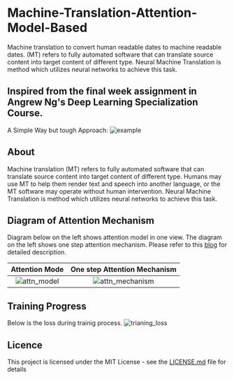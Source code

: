 # Machine-Translation-Attention-Model-Based
Machine translation to convert human readable dates to machine readable dates. (MT) refers to fully automated software that can translate source content into target content of different type. Neural Machine Translation is method which utilizes neural networks to achieve this task.
## Inspired from the final week assignment in Angrew Ng's Deep Learning Specialization Course.

A Simple Way but tough Approach:
![example](https://user-images.githubusercontent.com/29397302/84143243-d9c8d500-aa73-11ea-81f7-f0f7b12224eb.png)

## About
Machine translation (MT) refers to fully automated software that can translate source content into target content of different type. Humans may use MT to help them render text and speech into another language, or the MT software may operate without human intervention. Neural Machine Translation is method which utilizes neural networks to achieve this task.

## Diagram of Attention Mechanism
Diagram below on the left shows attention model in one view. The diagram on the left shows one step attention mechanism. Please refer to this [blog](https://sorenbouma.github.io/blog/oneshot/) for detailed description.


Attention Mode | One step Attention Mechanism 
:-------------------------:|:-------------------------:
![attn_model](<img width="884" alt="attn_model" src="https://user-images.githubusercontent.com/29397302/84143483-4cd24b80-aa74-11ea-99ad-5d8547c3ca56.png">) | ![attn_mechanism](<img width="622" alt="attn_mechanism" src="https://user-images.githubusercontent.com/29397302/84143516-5956a400-aa74-11ea-850f-2a72becc3ebd.png">)

## Training Progress
Below is the loss during trainig process.
![trianing_loss](https://user-images.githubusercontent.com/29397302/84143691-a0dd3000-aa74-11ea-9115-3c15cf05c247.png)

## Licence
This project is licensed under the MIT License - see the [LICENSE.md](https://github.com/mullazeeshan/Machine-Translation-Attention-Model-Based/blob/master/LICENSE) file for details
